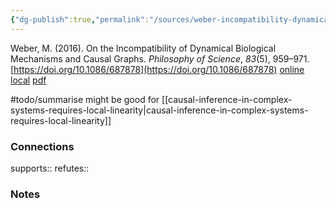 ```yaml
---
{"dg-publish":true,"permalink":"/sources/weber-incompatibility-dynamical-biological2016/","title":"On the Incompatibility of Dynamical Biological Mechanisms and Causal Graphs","tags":["📖"]}
---
```



Weber, M. (2016). On the Incompatibility of Dynamical Biological Mechanisms and Causal Graphs. _Philosophy of Science_, _83_(5), 959–971. [https://doi.org/10.1086/687878](https://doi.org/10.1086/687878)
[online](http://zotero.org/users/5872672/items/WH7626UF) [local](zotero://select/library/items/WH7626UF) [pdf](file:///Users/14055622/Zotero/storage/8NF8996K/Weber%20-%202016%20-%20On%20the%20Incompatibility%20of%20Dynamical%20Biological%20Mec.pdf)
 
#todo/summarise might be good for [[causal-inference-in-complex-systems-requires-local-linearity\|causal-inference-in-complex-systems-requires-local-linearity]]



### Connections

supports:: 
refutes:: 

### Notes